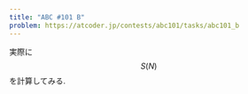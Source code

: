 ```yaml
---
title: "ABC #101 B"
problem: https://atcoder.jp/contests/abc101/tasks/abc101_b
---
```

実際に $$ S(N) $$ を計算してみる.
